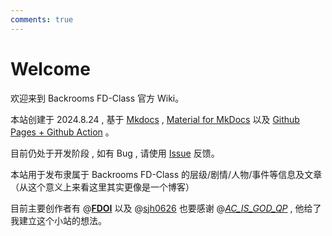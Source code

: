 ```yaml
---
comments: true
---
```


# Welcome

欢迎来到 Backrooms FD-Class 官方 Wiki。

本站创建于 2024.8.24 , 基于 [Mkdocs](https://www.mkdocs.org/) , [Material for MkDocs](https://squidfunk.github.io/mkdocs-material/) 以及 [Github Pages + Github Action](https://github.com/) 。

目前仍处于开发阶段 , 如有 Bug , 请使用 [Issue](https://github.com/Chocolateater/FD-Class/issues) 反馈。



本站用于发布隶属于 Backrooms FD-Class 的层级/剧情/人物/事件等信息及文章 （从这个意义上来看这里其实更像是一个博客）

目前主要创作者有 @[__FDOI__](https://www.luogu.com.cn/user/1015756) 以及 @[sjh0626](https://www.luogu.com.cn/user/1129497) 也要感谢 @[_AC_IS_GOD_QP_](https://www.luogu.com.cn/user/744442) , 他给了我建立这个小站的想法。


